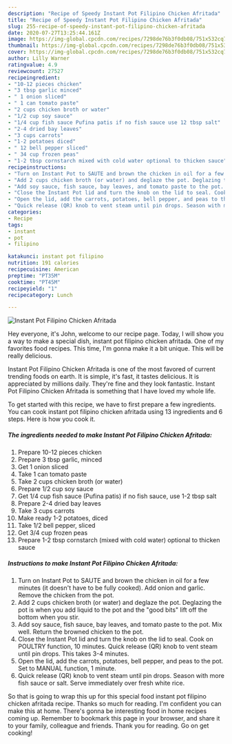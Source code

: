 ```yaml
---
description: "Recipe of Speedy Instant Pot Filipino Chicken Afritada"
title: "Recipe of Speedy Instant Pot Filipino Chicken Afritada"
slug: 255-recipe-of-speedy-instant-pot-filipino-chicken-afritada
date: 2020-07-27T13:25:44.161Z
image: https://img-global.cpcdn.com/recipes/7298de76b3f0db08/751x532cq70/instant-pot-filipino-chicken-afritada-recipe-main-photo.jpg
thumbnail: https://img-global.cpcdn.com/recipes/7298de76b3f0db08/751x532cq70/instant-pot-filipino-chicken-afritada-recipe-main-photo.jpg
cover: https://img-global.cpcdn.com/recipes/7298de76b3f0db08/751x532cq70/instant-pot-filipino-chicken-afritada-recipe-main-photo.jpg
author: Lilly Warner
ratingvalue: 4.9
reviewcount: 27527
recipeingredient:
- "10-12 pieces chicken"
- "3 tbsp garlic minced"
- " 1 onion sliced"
- " 1 can tomato paste"
- "2 cups chicken broth or water"
- "1/2 cup soy sauce"
- "1/4 cup fish sauce Pufina patis if no fish sauce use 12 tbsp salt"
- "2-4 dried bay leaves"
- "3 cups carrots"
- "1-2 potatoes diced"
- " 12 bell pepper sliced"
- " 34 cup frozen peas"
- "1-2 tbsp cornstarch mixed with cold water optional to thicken sauce"
recipeinstructions:
- "Turn on Instant Pot to SAUTE and brown the chicken in oil for a few minutes (it doesn&#39;t have to be fully cooked). Add onion and garlic. Remove the chicken from the pot."
- "Add 2 cups chicken broth (or water) and deglaze the pot. Deglazing the pot is when you add liquid to the pot and the &#34;good bits&#34; lift off the bottom when you stir."
- "Add soy sauce, fish sauce, bay leaves, and tomato paste to the pot. Mix well. Return the browned chicken to the pot."
- "Close the Instant Pot lid and turn the knob on the lid to seal. Cook on POULTRY function, 10 minutes. Quick release (QR) knob to vent steam until pin drops. This takes 3-4 minutes."
- "Open the lid, add the carrots, potatoes, bell pepper, and peas to the pot. Set to MANUAL function, 1 minute."
- "Quick release (QR) knob to vent steam until pin drops. Season with more fish sauce or salt. Serve immediately over fresh white rice."
categories:
- Recipe
tags:
- instant
- pot
- filipino

katakunci: instant pot filipino 
nutrition: 191 calories
recipecuisine: American
preptime: "PT35M"
cooktime: "PT45M"
recipeyield: "1"
recipecategory: Lunch

---
```



![Instant Pot Filipino Chicken Afritada](https://img-global.cpcdn.com/recipes/7298de76b3f0db08/751x532cq70/instant-pot-filipino-chicken-afritada-recipe-main-photo.jpg)

Hey everyone, it's John, welcome to our recipe page. Today, I will show you a way to make a special dish, instant pot filipino chicken afritada. One of my favorites food recipes. This time, I'm gonna make it a bit unique. This will be really delicious.



Instant Pot Filipino Chicken Afritada is one of the most favored of current trending foods on earth. It is simple, it's fast, it tastes delicious. It is appreciated by millions daily. They're fine and they look fantastic. Instant Pot Filipino Chicken Afritada is something that I have loved my whole life.


To get started with this recipe, we have to first prepare a few ingredients. You can cook instant pot filipino chicken afritada using 13 ingredients and 6 steps. Here is how you cook it.

<!--inarticleads1-->

##### The ingredients needed to make Instant Pot Filipino Chicken Afritada:

1. Prepare 10-12 pieces chicken
1. Prepare 3 tbsp garlic, minced
1. Get  1 onion sliced
1. Take  1 can tomato paste
1. Take 2 cups chicken broth (or water)
1. Prepare 1/2 cup soy sauce
1. Get 1/4 cup fish sauce (Pufina patis) if no fish sauce, use 1-2 tbsp salt
1. Prepare 2-4 dried bay leaves
1. Take 3 cups carrots
1. Make ready 1-2 potatoes, diced
1. Take  1/2 bell pepper, sliced
1. Get  3/4 cup frozen peas
1. Prepare 1-2 tbsp cornstarch (mixed with cold water) optional to thicken sauce




<!--inarticleads2-->

##### Instructions to make Instant Pot Filipino Chicken Afritada:

1. Turn on Instant Pot to SAUTE and brown the chicken in oil for a few minutes (it doesn&#39;t have to be fully cooked). Add onion and garlic. Remove the chicken from the pot.
1. Add 2 cups chicken broth (or water) and deglaze the pot. Deglazing the pot is when you add liquid to the pot and the &#34;good bits&#34; lift off the bottom when you stir.
1. Add soy sauce, fish sauce, bay leaves, and tomato paste to the pot. Mix well. Return the browned chicken to the pot.
1. Close the Instant Pot lid and turn the knob on the lid to seal. Cook on POULTRY function, 10 minutes. Quick release (QR) knob to vent steam until pin drops. This takes 3-4 minutes.
1. Open the lid, add the carrots, potatoes, bell pepper, and peas to the pot. Set to MANUAL function, 1 minute.
1. Quick release (QR) knob to vent steam until pin drops. Season with more fish sauce or salt. Serve immediately over fresh white rice.




So that is going to wrap this up for this special food instant pot filipino chicken afritada recipe. Thanks so much for reading. I'm confident you can make this at home. There's gonna be interesting food in home recipes coming up. Remember to bookmark this page in your browser, and share it to your family, colleague and friends. Thank you for reading. Go on get cooking!

